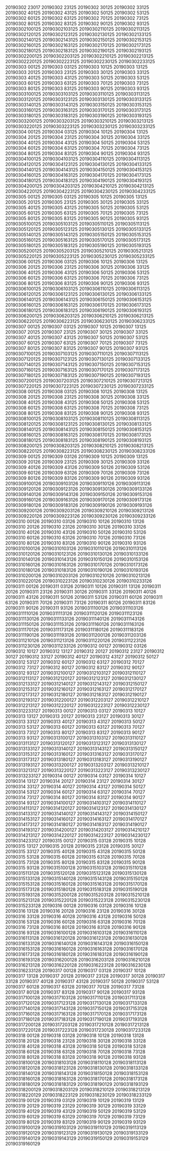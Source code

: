 20190302 23017 
20190302 23125 
20190302 30125 
20190302 33125 
20190302 40125 
20190302 43125 
20190302 50125 
20190302 53125 
20190302 60125 
20190302 63125 
20190302 70125 
20190302 73125 
20190302 80125 
20190302 83125 
20190302 90125 
20190302 93125 
20190302100125 
20190302103125 
20190302110125 
20190302113125 
20190302120125 
20190302123125 
20190302130125 
20190302133125 
20190302140125 
20190302143125 
20190302150125 
20190302153125 
20190302160125 
20190302163125 
20190302170125 
20190302173125 
20190302180125 
20190302183125 
20190302190125 
20190302193125 
20190302200125 
20190302203125 
20190302210125 
20190302213125 
20190302220125 
20190302223125 
20190302230125 
20190302233125 
20190303 00125 
20190303 03125 
20190303 10125 
20190303 13125 
20190303 20125 
20190303 23125 
20190303 30125 
20190303 33125 
20190303 40125 
20190303 43125 
20190303 50125 
20190303 53125 
20190303 60125 
20190303 63125 
20190303 70125 
20190303 73125 
20190303 80125 
20190303 83125 
20190303 90125 
20190303 93125 
20190303100125 
20190303103125 
20190303110125 
20190303113125 
20190303120125 
20190303123125 
20190303130125 
20190303133125 
20190303140125 
20190303143125 
20190303150125 
20190303153125 
20190303160125 
20190303163125 
20190303170125 
20190303173125 
20190303180125 
20190303183125 
20190303190125 
20190303193125 
20190303200125 
20190303203125 
20190303210125 
20190303213125 
20190303220125 
20190303223125 
20190303230125 
20190303233125 
20190304 00125 
20190304 03125 
20190304 10125 
20190304 13125 
20190304 20125 
20190304 23125 
20190304 30125 
20190304 33125 
20190304 40125 
20190304 43125 
20190304 50125 
20190304 53125 
20190304 60125 
20190304 63125 
20190304 70125 
20190304 73125 
20190304 80125 
20190304 83125 
20190304 90125 
20190304 93125 
20190304100125 
20190304103125 
20190304110125 
20190304113125 
20190304120125 
20190304123125 
20190304130125 
20190304133125 
20190304140125 
20190304143125 
20190304150125 
20190304153125 
20190304160125 
20190304163125 
20190304170125 
20190304173125 
20190304180125 
20190304183125 
20190304190125 
20190304193125 
20190304200125 
20190304203125 
20190304210125 
20190304213125 
20190304220125 
20190304223125 
20190304230125 
20190304233125 
20190305 00125 
20190305 03125 
20190305 10125 
20190305 13125 
20190305 20125 
20190305 23125 
20190305 30125 
20190305 33125 
20190305 40125 
20190305 43125 
20190305 50125 
20190305 53125 
20190305 60125 
20190305 63125 
20190305 70125 
20190305 73125 
20190305 80125 
20190305 83125 
20190305 90125 
20190305 93125 
20190305100125 
20190305103125 
20190305110125 
20190305113125 
20190305120125 
20190305123125 
20190305130125 
20190305133125 
20190305140125 
20190305143125 
20190305150125 
20190305153125 
20190305160125 
20190305163125 
20190305170125 
20190305173125 
20190305180125 
20190305183125 
20190305190125 
20190305193125 
20190305200125 
20190305203125 
20190305210125 
20190305213125 
20190305220125 
20190305223125 
20190305230125 
20190305233125 
20190306 00125 
20190306 03125 
20190306 10125 
20190306 13125 
20190306 20125 
20190306 23125 
20190306 30125 
20190306 33125 
20190306 40125 
20190306 43125 
20190306 50125 
20190306 53125 
20190306 60125 
20190306 63125 
20190306 70125 
20190306 73125 
20190306 80125 
20190306 83125 
20190306 90125 
20190306 93125 
20190306100125 
20190306103125 
20190306110125 
20190306113125 
20190306120125 
20190306123125 
20190306130125 
20190306133125 
20190306140125 
20190306143125 
20190306150125 
20190306153125 
20190306160125 
20190306163125 
20190306170125 
20190306173125 
20190306180125 
20190306183125 
20190306190125 
20190306193125 
20190306200125 
20190306203125 
20190306210125 
20190306213125 
20190306220125 
20190306223125 
20190306230125 
20190306233125 
20190307 00125 
20190307 03125 
20190307 10125 
20190307 13125 
20190307 20125 
20190307 23125 
20190307 30125 
20190307 33125 
20190307 40125 
20190307 43125 
20190307 50125 
20190307 53125 
20190307 60125 
20190307 63125 
20190307 70125 
20190307 73125 
20190307 80125 
20190307 83125 
20190307 90125 
20190307 93125 
20190307100125 
20190307103125 
20190307110125 
20190307113125 
20190307120125 
20190307123125 
20190307130125 
20190307133125 
20190307140125 
20190307143125 
20190307150125 
20190307153125 
20190307160125 
20190307163125 
20190307170125 
20190307173125 
20190307180125 
20190307183125 
20190307190125 
20190307193125 
20190307200125 
20190307203125 
20190307210125 
20190307213125 
20190307220125 
20190307223125 
20190307230125 
20190307233125 
20190308 00125 
20190308 03125 
20190308 10125 
20190308 13125 
20190308 20125 
20190308 23125 
20190308 30125 
20190308 33125 
20190308 40125 
20190308 43125 
20190308 50125 
20190308 53125 
20190308 60125 
20190308 63125 
20190308 70125 
20190308 73125 
20190308 80125 
20190308 83125 
20190308 90125 
20190308 93125 
20190308100125 
20190308103125 
20190308110125 
20190308113125 
20190308120125 
20190308123125 
20190308130125 
20190308133125 
20190308140125 
20190308143125 
20190308150125 
20190308153125 
20190308160125 
20190308163125 
20190308170125 
20190308173125 
20190308180125 
20190308183125 
20190308190125 
20190308193125 
20190308200125 
20190308203125 
20190308210125 
20190308213125 
20190308220125 
20190308223125 
20190308230125 
20190308233126 
20190309 00125 
20190309 03126 
20190309 10125 
20190309 13125 
20190309 20126 
20190309 23125 
20190309 30125 
20190309 33126 
20190309 40126 
20190309 43126 
20190309 50126 
20190309 53126 
20190309 60126 
20190309 63126 
20190309 70126 
20190309 73126 
20190309 80126 
20190309 83126 
20190309 90126 
20190309 93126 
20190309100126 
20190309103126 
20190309110126 
20190309113126 
20190309120126 
20190309123126 
20190309130126 
20190309133126 
20190309140126 
20190309143126 
20190309150126 
20190309153126 
20190309160126 
20190309163126 
20190309170126 
20190309173126 
20190309180126 
20190309183126 
20190309190126 
20190309193126 
20190309200126 
20190309203126 
20190309210126 
20190309213126 
20190309220126 
20190309223126 
20190309230126 
20190309233126 
20190310 00126 
20190310 03126 
20190310 10126 
20190310 13126 
20190310 20126 
20190310 23126 
20190310 30126 
20190310 33126 
20190310 40126 
20190310 43126 
20190310 50126 
20190310 53126 
20190310 60126 
20190310 63126 
20190310 70126 
20190310 73126 
20190310 80126 
20190310 83126 
20190310 90126 
20190310 93126 
20190310100126 
20190310103126 
20190310110126 
20190310113126 
20190310120126 
20190310123126 
20190310130126 
20190310133126 
20190310140126 
20190310143126 
20190310150126 
20190310153126 
20190310160126 
20190310163126 
20190310170126 
20190310173126 
20190310180126 
20190310183126 
20190310190126 
20190310193126 
20190310200126 
20190310203126 
20190310210126 
20190310213126 
20190310220126 
20190310223126 
20190310230126 
20190310233126 
20190311 00126 
20190311 03126 
20190311 10126 
20190311 13126 
20190311 20126 
20190311 23126 
20190311 30126 
20190311 33126 
20190311 40126 
20190311 43126 
20190311 50126 
20190311 53126 
20190311 60126 
20190311 63126 
20190311 70126 
20190311 73126 
20190311 80126 
20190311 83126 
20190311 90126 
20190311 93126 
20190311100126 
20190311103126 
20190311110126 
20190311113126 
20190311120126 
20190311123126 
20190311130126 
20190311133126 
20190311140126 
20190311143126 
20190311150126 
20190311153126 
20190311160126 
20190311163126 
20190311170126 
20190311173126 
20190311180126 
20190311183126 
20190311190126 
20190311193126 
20190311200126 
20190311203126 
20190311210126 
20190311213126 
20190311220126 
20190311223126 
20190311230126 
20190311233126 
20190312 00127 
20190312 03126 
20190312 10127 
20190312 13127 
20190312 20127 
20190312 23127 
20190312 30127 
20190312 33127 
20190312 40127 
20190312 43127 
20190312 50127 
20190312 53127 
20190312 60127 
20190312 63127 
20190312 70127 
20190312 73127 
20190312 80127 
20190312 83127 
20190312 90127 
20190312 93127 
20190312100127 
20190312103127 
20190312110127 
20190312113127 
20190312120127 
20190312123127 
20190312130127 
20190312133127 
20190312140127 
20190312143127 
20190312150127 
20190312153127 
20190312160127 
20190312163127 
20190312170127 
20190312173127 
20190312180127 
20190312183127 
20190312190127 
20190312193127 
20190312200127 
20190312203127 
20190312210127 
20190312213127 
20190312220127 
20190312223127 
20190312230127 
20190312233127 
20190313 00127 
20190313 03127 
20190313 10127 
20190313 13127 
20190313 20127 
20190313 23127 
20190313 30127 
20190313 33127 
20190313 40127 
20190313 43127 
20190313 50127 
20190313 53127 
20190313 60127 
20190313 63127 
20190313 70127 
20190313 73127 
20190313 80127 
20190313 83127 
20190313 90127 
20190313 93127 
20190313100127 
20190313103127 
20190313110127 
20190313113127 
20190313120127 
20190313123127 
20190313130127 
20190313133127 
20190313140127 
20190313143127 
20190313150127 
20190313153127 
20190313160127 
20190313163127 
20190313170127 
20190313173127 
20190313180127 
20190313183127 
20190313190127 
20190313193127 
20190313200127 
20190313203127 
20190313210127 
20190313213127 
20190313220127 
20190313223127 
20190313230127 
20190313233127 
20190314 00127 
20190314 03127 
20190314 10127 
20190314 13127 
20190314 20127 
20190314 23127 
20190314 30127 
20190314 33127 
20190314 40127 
20190314 43127 
20190314 50127 
20190314 53127 
20190314 60127 
20190314 63127 
20190314 70127 
20190314 73127 
20190314 80127 
20190314 83127 
20190314 90127 
20190314 93127 
20190314100127 
20190314103127 
20190314110127 
20190314113127 
20190314120127 
20190314123127 
20190314130127 
20190314133127 
20190314140127 
20190314143127 
20190314150127 
20190314153127 
20190314160127 
20190314163127 
20190314170127 
20190314173127 
20190314180127 
20190314183127 
20190314190127 
20190314193127 
20190314200127 
20190314203127 
20190314210127 
20190314213127 
20190314220127 
20190314223127 
20190314230127 
20190314233127 
20190315 00127 
20190315 03128 
20190315 10128 
20190315 13127 
20190315 20128 
20190315 23128 
20190315 30127 
20190315 33127 
20190315 40128 
20190315 43128 
20190315 50128 
20190315 53128 
20190315 60128 
20190315 63128 
20190315 70128 
20190315 73128 
20190315 80128 
20190315 83128 
20190315 90128 
20190315 93128 
20190315100128 
20190315103128 
20190315110128 
20190315113128 
20190315120128 
20190315123128 
20190315130128 
20190315133128 
20190315140128 
20190315143128 
20190315150128 
20190315153128 
20190315160128 
20190315163128 
20190315170128 
20190315173128 
20190315180128 
20190315183128 
20190315190128 
20190315193128 
20190315200128 
20190315203128 
20190315210128 
20190315213128 
20190315220128 
20190315223128 
20190315230128 
20190315233128 
20190316 00128 
20190316 03128 
20190316 10128 
20190316 13128 
20190316 20128 
20190316 23128 
20190316 30128 
20190316 33128 
20190316 40128 
20190316 43128 
20190316 50128 
20190316 53128 
20190316 60128 
20190316 63128 
20190316 70128 
20190316 73128 
20190316 80128 
20190316 83128 
20190316 90128 
20190316 93128 
20190316100128 
20190316103128 
20190316110128 
20190316113128 
20190316120128 
20190316123128 
20190316130128 
20190316133128 
20190316140128 
20190316143128 
20190316150128 
20190316153128 
20190316160128 
20190316163128 
20190316170128 
20190316173128 
20190316180128 
20190316183128 
20190316190128 
20190316193128 
20190316200128 
20190316203128 
20190316210128 
20190316213128 
20190316220128 
20190316223128 
20190316230128 
20190316233128 
20190317 00128 
20190317 03128 
20190317 10128 
20190317 13128 
20190317 20128 
20190317 23128 
20190317 30128 
20190317 33128 
20190317 40128 
20190317 43128 
20190317 50128 
20190317 53128 
20190317 60128 
20190317 63128 
20190317 70128 
20190317 73128 
20190317 80128 
20190317 83128 
20190317 90128 
20190317 93128 
20190317100128 
20190317103128 
20190317110128 
20190317113128 
20190317120128 
20190317123128 
20190317130128 
20190317133128 
20190317140128 
20190317143128 
20190317150128 
20190317153128 
20190317160128 
20190317163128 
20190317170128 
20190317173128 
20190317180128 
20190317183128 
20190317190128 
20190317193128 
20190317200128 
20190317203128 
20190317210128 
20190317213128 
20190317220128 
20190317223128 
20190317230128 
20190317233128 
20190318 00128 
20190318 03128 
20190318 10128 
20190318 13128 
20190318 20128 
20190318 23128 
20190318 30128 
20190318 33128 
20190318 40128 
20190318 43128 
20190318 50128 
20190318 53128 
20190318 60128 
20190318 63128 
20190318 70128 
20190318 73128 
20190318 80128 
20190318 83128 
20190318 90128 
20190318 93128 
20190318100128 
20190318103128 
20190318110128 
20190318113128 
20190318120128 
20190318123128 
20190318130128 
20190318133128 
20190318140128 
20190318143128 
20190318150128 
20190318153128 
20190318160128 
20190318163128 
20190318170128 
20190318173128 
20190318180129 
20190318183129 
20190318190129 
20190318193129 
20190318200129 
20190318203129 
20190318210129 
20190318213129 
20190318220129 
20190318223129 
20190318230129 
20190318233129 
20190319 00129 
20190319 03129 
20190319 10129 
20190319 13129 
20190319 20129 
20190319 23129 
20190319 30129 
20190319 33129 
20190319 40129 
20190319 43129 
20190319 50129 
20190319 53129 
20190319 60129 
20190319 63129 
20190319 70129 
20190319 73129 
20190319 80129 
20190319 83129 
20190319 90129 
20190319 93129 
20190319100129 
20190319103129 
20190319110129 
20190319113129 
20190319120129 
20190319123129 
20190319130129 
20190319133129 
20190319140129 
20190319143129 
20190319150129 
20190319153129 
20190319160129 
